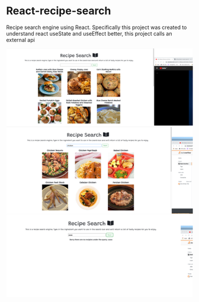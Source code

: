 # React-recipe-search
Recipe search engine using React. Specifically this project was created to understand react useState and useEffect better, this project calls an external api  

![recipeApp](./recipeApp.png)
![recipeApp](./recipeAppWorking.png)
![recipeApp](./recipeAppNoResults.png)

